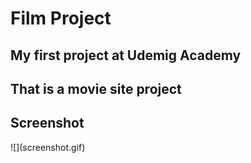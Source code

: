 <h1>Film Project</h1>
<h2>My first project at Udemig Academy</h2>
<h2> That is a movie site project</h2>
<h2>Screenshot</h2>
![](screenshot.gif)


